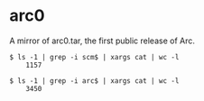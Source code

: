 # arc0

A mirror of arc0.tar, the first public release of Arc.

```
$ ls -1 | grep -i scm$ | xargs cat | wc -l
    1157

$ ls -1 | grep -i arc$ | xargs cat | wc -l
    3450
```

